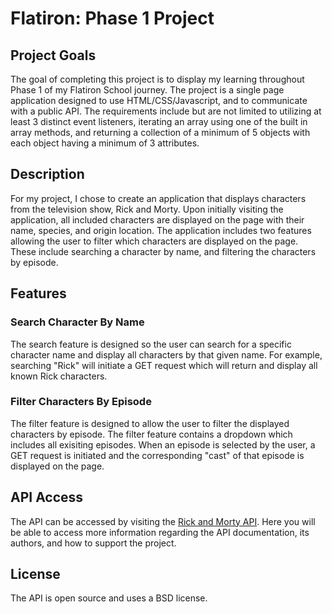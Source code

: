 # Flatiron: Phase 1 Project

## Project Goals

The goal of completing this project is to display my learning throughout Phase 1 of my Flatiron School journey. The project is a single page application designed to use HTML/CSS/Javascript, and to communicate with a public API. The requirements include but are not limited to utilizing at least 3 distinct event listeners, iterating an array using one of the built in array methods, and returning a collection of a minimum of 5 objects with each object having a minimum of 3 attributes. 

## Description

For my project, I chose to create an application that displays characters from the television show, Rick and Morty. Upon initially visiting the application, all included characters are displayed on the page with their name, species, and origin location. The application includes two features allowing the user to filter which characters are displayed on the page. These include searching a character by name, and filtering the characters by episode.

## Features

### Search Character By Name

The search feature is designed so the user can search for a specific character name and display all characters by that given name. For example, searching "Rick" will initiate a GET request which will return and display all known Rick characters.

### Filter Characters By Episode

The filter feature is designed to allow the user to filter the displayed characters by episode. The filter feature contains a dropdown which includes all exisiting episodes. When an episode is selected by the user, a GET request is initiated and the corresponding "cast" of that episode is displayed on the page.

## API Access

The API can be accessed by visiting the [Rick and Morty API](https://github.com/afuh/rick-and-morty-api). Here you will be able to access more information regarding the API documentation, its authors, and how to support the project.

## License

The API is open source and uses a BSD license.